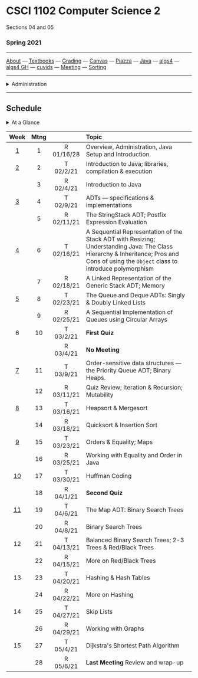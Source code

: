 # CSCI 1102 Computer Science 2

Sections 04 and 05

### Spring 2021

---

[About](resources/about.md) —  [Textbooks](resources/textbooks.md) —  [Grading](resources/grading.md) —  [Canvas](https://bostoncollege.instructure.com/courses/1619778)  —  [Piazza](https://piazza.com/class/kkaaqjvvwfl2zp)  —  [Java](https://docs.oracle.com/javase/8/docs/api/index.html?overview-summary.html) — [algs4](https://algs4.cs.princeton.edu/)  — [algs4 GH](https://github.com/kevin-wayne/algs4)  —  [cuvids](https://cuvids.io/app/course/2/)  —  [Meeting](https://bccte.zoom.us/j/3306891980)  —  [Sorting](https://www.toptal.com/developers/sorting-algorithms)

---
<details>
  <summary>Administration</summary>

+ [Meets On Line](https://bccte.zoom.us/j/3306891980): Tuesdays and Thursdays 1:30PM - 2:45PM and again 3PM - 4:15PM.

> Items in `code font` below can be attached to the suffix `@bc.edu` for mail contact.

#### Instructor:

 [Robert Muller](http://www.cs.bc.edu/~muller/) **Office Hours**: Wednesdays **9AM - 11AM**, Thursdays **8:00PM - 9:30PM** [Zoom](https://bccte.zoom.us/j/3306891980), `robert.muller`

#### Teaching Assistants:

<details open> <summary>Callie Sardina, Head Teaching Assistant</summary> 

+ **Office Hours**: Thursdays, 9AM - 11AM [Zoom](https://bccte.zoom.us/j/2175950858?pwd=QkpyTkVkR0IremQ5eWFGeStIOHdXUT09), `sardinac`

</details>

<details open><summary>Kristen Bayreuther</summary>

+ **Office Hours**: Mondays 5PM - 6PM, Fridays 3:30PM - 4:30PM [Zoom](https://bccte.zoom.us/j/3535839037), `bayreutk`

</details>

<details open> <summary>Weber Meng</summary>

+ **Office Hours**: Sundays 2PM - 4PM [Zoom](https://bccte.zoom.us/j/4058045025), `mengqf`

</details>

<details open> <summary>Liam Murphy</summary>

+ **Office Hours**: Tuesdays 10:30AM - 11:30AM, Fridays 2PM - 3PM [Zoom](https://bccte.zoom.us/j/3085424208), `murpaue`

</details>

</details>

---
## Schedule

<details>
  <summary>At a Glance</summary> 
   1. Getting Started
   2. ADTs, Stacks
   3. Understanding Java
   4. Generics
   5. Queues
   6. Deques
   7. Priority Queues; Binary Heaps
   8. Order and Equality
   9. Sorting
   10. Huffman Coding
   11. Maps; Binary Search Trees
   12. Balanced Binary Search Trees
   13. Hash Tables
   14. Graphs; Shortest Paths
</details>



|                    Week                     | Mtng |            | Topic                                                        |
| :-----------------------------------------: | :--: | :--------: | :----------------------------------------------------------- |
| [1](https://github.com/BC-CSCI1102/Week01)  |  1   | R 01/16/28 | Overview, Administration, Java Setup and Introduction.       |
| [2](https://github.com/BC-CSCI1102/Week02)  |  2   | T 02/2/21  | Introduction to Java; libraries, compilation & execution     |
|                                             |  3   | R 02/4/21  | Introduction to Java                                         |
| [3](https://github.com/BC-CSCI1102/Week03)  |  4   | T 02/9/21  | ADTs — specifications & implementations                      |
|                                             |  5   | R 02/11/21 | The StringStack ADT; Postfix Expression Evaluation           |
| [4](https://github.com/BC-CSCI1102/Week04)  |  6   | T 02/16/21 | A Sequential Representation of the Stack ADT with Resizing; Understanding Java: The Class Hierarchy & Inheritance; Pros and Cons of using the `Object` class to introduce polymorphism |
|                                             |  7   | R 02/18/21 | A Linked Representation of the Generic Stack ADT; Memory     |
| [5](https://github.com/BC-CSCI1102/Week05)  |  8   | T 02/23/21 | The Queue and Deque ADTs: Singly & Doubly Linked Lists       |
|                                             |  9   | R 02/25/21 | A Sequential Implementation of Queues using Circular Arrays  |
|                      6                      |  10  | T 03/2/21  | **First Quiz**                                               |
|                                             |      | R 03/4/21  | **No Meeting**                                               |
| [7](https://github.com/BC-CSCI1102/Week07)  |  11  | T 03/9/21  | Order-sensitive data structures — the Priority Queue ADT; Binary Heaps. |
|                                             |  12  | R 03/11/21 | Quiz Review; Iteration & Recursion; Mutability               |
| [8](https://github.com/BC-CSCI1102/Week08)  |  13  | T 03/16/21 | Heapsort & Mergesort                                         |
|                                             |  14  | R 03/18/21 | Quicksort & Insertion Sort                                   |
| [9](https://github.com/BC-CSCI1102/Week09)  |  15  | T 03/23/21 | Orders & Equality; Maps                                      |
|                                             |  16  | R 03/25/21 | Working with Equality and Order in Java                      |
| [10](https://github.com/BC-CSCI1102/Week10) |  17  | T 03/30/21 | Huffman Coding                                               |
|                                             |  18  | R 04/1/21  | **Second Quiz**                                              |
| [11](https://github.com/BC-CSCI1102/Week11) |  19  | T 04/6/21  | The Map ADT: Binary Search Trees                             |
|                                             |  20  | R 04/8/21  | Binary Search Trees                                          |
|                     12                      |  21  | T 04/13/21 | Balanced Binary Search Trees; 2-3 Trees & Red/Black Trees    |
|                                             |  22  | R 04/15/21 | More on Red/Black Trees                                      |
|                     13                      |  23  | T 04/20/21 | Hashing & Hash Tables                                        |
|                                             |  24  | R 04/22/21 | More on Hashing                                              |
|                     14                      |  25  | T 04/27/21 | Skip Lists                                                   |
|                                             |  26  | R 04/29/21 | Working with Graphs                                          |
|                     15                      |  27  | T 05/4/21  | Dijkstra's Shortest Path Algorithm                           |
|                                             |  28  | R 05/6/21  | **Last Meeting** Review and wrap-up                          |




